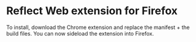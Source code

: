 # Reflect Web extension for Firefox

To install, download the Chrome extension and replace the manifest + the build files. You can now sideload the extension into Firefox.
